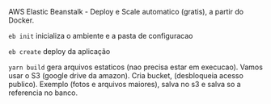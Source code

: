 AWS Elastic Beanstalk - Deploy e Scale automatico (gratis), a partir do Docker.

```eb init```
inicializa o ambiente e a pasta de configuracao

```eb create```
deploy da aplicação

```yarn build``` gera arquivos estaticos (nao precisa estar em execucao). Vamos usar o S3 (google drive da amazon). Cria bucket, (desbloqueia acesso publico). Exemplo (fotos e arquivos maiores), salva no s3 e salva so a referencia no banco.

